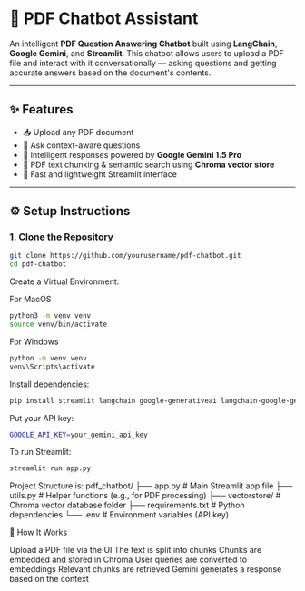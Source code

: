 # 📄 PDF Chatbot Assistant

An intelligent **PDF Question Answering Chatbot** built using **LangChain**, **Google Gemini**, and **Streamlit**. This chatbot allows users to upload a PDF file and interact with it conversationally — asking questions and getting accurate answers based on the document's contents.

---

## ✨ Features

- 📥 Upload any PDF document
- 💬 Ask context-aware questions
- 🧠 Intelligent responses powered by **Google Gemini 1.5 Pro**
- 🧾 PDF text chunking & semantic search using **Chroma vector store**
- 🚀 Fast and lightweight Streamlit interface

---

## ⚙️ Setup Instructions

### 1. Clone the Repository

```bash
git clone https://github.com/yourusername/pdf-chatbot.git
cd pdf-chatbot
```

Create a Virtual Environment:

For MacOS
```bash
python3 -m venv venv
source venv/bin/activate
```
For Windows
```bash
python -m venv venv
venv\Scripts\activate
```

Install dependencies: 
```bash
pip install streamlit langchain google-generativeai langchain-google-genai chromadb PyPDF2 tiktoken
```

Put your API key: 
```bash
GOOGLE_API_KEY=your_gemini_api_key
```

To run Streamlit: 
```bash
streamlit run app.py
```

Project Structure is:
pdf_chatbot/
├── app.py              # Main Streamlit app file
├── utils.py            # Helper functions (e.g., for PDF processing)
├── vectorstore/        # Chroma vector database folder
├── requirements.txt    # Python dependencies
└── .env                # Environment variables (API key)


🧪 How It Works

Upload a PDF file via the UI
The text is split into chunks
Chunks are embedded and stored in Chroma
User queries are converted to embeddings
Relevant chunks are retrieved
Gemini generates a response based on the context
